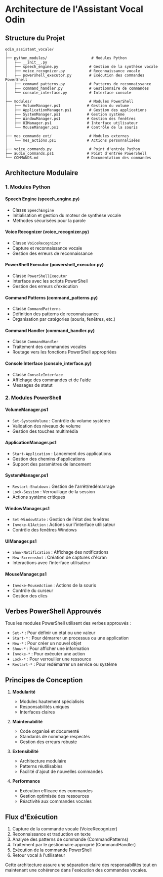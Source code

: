 # Architecture de l'Assistant Vocal Odin

## Structure du Projet

```
odin_assistant_vocale/
│
├── python_modules/                    # Modules Python
│   ├── __init__.py
│   ├── speech_engine.py              # Gestion de la synthèse vocale
│   ├── voice_recognizer.py           # Reconnaissance vocale
│   ├── powershell_executor.py        # Exécution des commandes PowerShell
│   ├── command_patterns.py           # Patterns de reconnaissance
│   ├── command_handler.py            # Gestionnaire de commandes
│   └── console_interface.py          # Interface console
│
├── modules/                          # Modules PowerShell
│   ├── VolumeManager.ps1            # Gestion du volume
│   ├── ApplicationManager.ps1        # Gestion des applications
│   ├── SystemManager.ps1            # Gestion système
│   ├── WindowManager.ps1            # Gestion des fenêtres
│   ├── UIManager.ps1                # Interface utilisateur
│   └── MouseManager.ps1             # Contrôle de la souris
│
├── mes_commande_ext/                 # Modules externes
│   └── mes_actions.ps1              # Actions personnalisées
│
├── voice_commands.py                 # Point d'entrée Python
├── audio_commands.ps1               # Point d'entrée PowerShell
└── COMMANDS.md                      # Documentation des commandes
```

## Architecture Modulaire

### 1. Modules Python

#### Speech Engine (speech_engine.py)
- Classe `SpeechEngine`
- Initialisation et gestion du moteur de synthèse vocale
- Méthodes sécurisées pour la parole

#### Voice Recognizer (voice_recognizer.py)
- Classe `VoiceRecognizer`
- Capture et reconnaissance vocale
- Gestion des erreurs de reconnaissance

#### PowerShell Executor (powershell_executor.py)
- Classe `PowerShellExecutor`
- Interface avec les scripts PowerShell
- Gestion des erreurs d'exécution

#### Command Patterns (command_patterns.py)
- Classe `CommandPatterns`
- Définition des patterns de reconnaissance
- Organisation par catégories (souris, fenêtres, etc.)

#### Command Handler (command_handler.py)
- Classe `CommandHandler`
- Traitement des commandes vocales
- Routage vers les fonctions PowerShell appropriées

#### Console Interface (console_interface.py)
- Classe `ConsoleInterface`
- Affichage des commandes et de l'aide
- Messages de statut

### 2. Modules PowerShell

#### VolumeManager.ps1
- `Set-SystemVolume` : Contrôle du volume système
- Validation des niveaux de volume
- Gestion des touches multimédia

#### ApplicationManager.ps1
- `Start-Application` : Lancement des applications
- Gestion des chemins d'applications
- Support des paramètres de lancement

#### SystemManager.ps1
- `Restart-Shutdown` : Gestion de l'arrêt/redémarrage
- `Lock-Session` : Verrouillage de la session
- Actions système critiques

#### WindowManager.ps1
- `Set-WindowState` : Gestion de l'état des fenêtres
- `Invoke-UIAction` : Actions sur l'interface utilisateur
- Contrôle des fenêtres Windows

#### UIManager.ps1
- `Show-Notification` : Affichage des notifications
- `New-Screenshot` : Création de captures d'écran
- Interactions avec l'interface utilisateur

#### MouseManager.ps1
- `Invoke-MouseAction` : Actions de la souris
- Contrôle du curseur
- Gestion des clics

## Verbes PowerShell Approuvés

Tous les modules PowerShell utilisent des verbes approuvés :
- `Set-*` : Pour définir un état ou une valeur
- `Start-*` : Pour démarrer un processus ou une application
- `New-*` : Pour créer un nouvel objet
- `Show-*` : Pour afficher une information
- `Invoke-*` : Pour exécuter une action
- `Lock-*` : Pour verrouiller une ressource
- `Restart-*` : Pour redémarrer un service ou système

## Principes de Conception

1. **Modularité**
   - Modules hautement spécialisés
   - Responsabilités uniques
   - Interfaces claires

2. **Maintenabilité**
   - Code organisé et documenté
   - Standards de nommage respectés
   - Gestion des erreurs robuste

3. **Extensibilité**
   - Architecture modulaire
   - Patterns réutilisables
   - Facilité d'ajout de nouvelles commandes

4. **Performance**
   - Exécution efficace des commandes
   - Gestion optimisée des ressources
   - Réactivité aux commandes vocales

## Flux d'Exécution

1. Capture de la commande vocale (VoiceRecognizer)
2. Reconnaissance et traduction en texte
3. Analyse des patterns de commande (CommandPatterns)
4. Traitement par le gestionnaire approprié (CommandHandler)
5. Exécution de la commande PowerShell
6. Retour vocal à l'utilisateur

Cette architecture assure une séparation claire des responsabilités tout en maintenant une cohérence dans l'exécution des commandes vocales.